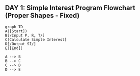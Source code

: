 ## DAY 1: Simple Interest Program Flowchart (Proper Shapes - Fixed)

```mermaid
graph TD
A([Start])
B[/Input P, R, T/]
C[Calculate Simple Interest]
D[/Output SI/]
E([End])

A --> B
B --> C
C --> D
D --> E

